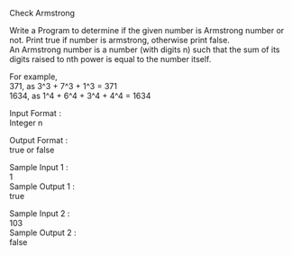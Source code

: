 Check Armstrong



Write a Program to determine if the given number is Armstrong number or not. Print true if number is armstrong, otherwise print false.    
An Armstrong number is a number (with digits n) such that the sum of its digits raised to nth power is equal to the number itself.   

For example,     
371, as 3^3 + 7^3 + 1^3 = 371   
1634, as 1^4 + 6^4 + 3^4 + 4^4 = 1634   

Input Format :    
Integer n   

Output Format :   
true or false   

Sample Input 1 :    
1   
Sample Output 1 :    
true    

Sample Input 2 :    
103    
Sample Output 2 :    
false     

